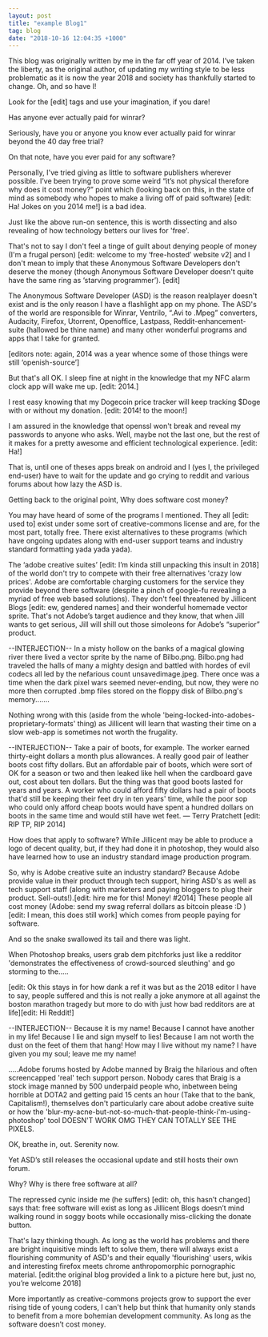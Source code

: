 ```yaml
---
layout: post
title: "example Blog1"
tag: blog
date: "2018-10-16 12:04:35 +1000"
---
```


This blog was originally written by me in the far off year of 2014. I’ve taken the liberty, as the original author, of updating my writing style to be less problematic as it is now the year 2018 and society has thankfully started to change. Oh, and so have I!

Look for the [edit] tags and use your imagination, if you dare!

Has anyone ever actually paid for winrar?

Seriously, have you or anyone you know ever actually paid for winrar beyond the 40 day free trial?

On that note, have you ever paid for any software?

Personally, I've tried giving as little to software publishers wherever possible.
I’ve been trying to prove some weird “it’s not physical therefore why does it cost money?” point which (looking back on this, in the state of mind as somebody who hopes to make a living off of paid software) [edit: Ha! Jokes on you 2014 me!] is a bad idea.

Just like the above run-on sentence, this is worth dissecting and also revealing of how technology betters our lives for 'free'.

That's not to say I don't feel a tinge of guilt about denying people of money (I'm a frugal person) [edit: welcome to my ‘free-hosted’ website v2] and I don't mean to imply that these Anonymous Software Developers don't deserve the money (though Anonymous Software Developer doesn't quite have the same ring as ‘starving programmer’). [edit]

The Anonymous Software Developer (ASD) is the reason realplayer doesn't exist and is the only reason I have a flashlight app on my phone. The ASD's of the world are responsible for Winrar, Ventrilo, “.Avi to .Mpeg” converters, Audacity, Firefox, Utorrent, Openoffice, Lastpass, Reddit-enhancement-suite (hallowed be thine name) and many other wonderful programs and apps that I take for granted.

[editors note: again, 2014 was a year whence some of those things were still ‘openish-source’]

But that's all OK. I sleep fine at night in the knowledge that my NFC alarm clock app will wake me up. [edit: 2014.]

I rest easy knowing that my Dogecoin price tracker will keep tracking $Doge with or without my donation. [edit: 2014! to the moon!]

I am assured in the knowledge that openssl won't break and reveal my passwords to anyone who asks. Well, maybe not the last one, but the rest of it makes for a pretty awesome and efficient technological experience. [edit: Ha!]

That is, until one of theses apps break on android and I (yes I, the privileged end-user) have to wait for the update and go crying to reddit and various forums about how lazy the ASD is.

Getting back to the original point, Why does software cost money?

You may have heard of some of the programs I mentioned. They all [edit: used to] exist under some sort of creative-commons license and are, for the most part, totally free. There exist alternatives to these programs (which have ongoing updates along with end-user support teams and industry standard formatting yada yada yada).

The ‘adobe creative suites’ [edit: I’m kinda still unpacking this insult in 2018] of the world don't try to compete with their free alternatives 'crazy low prices'. Adobe are comfortable charging customers for the service they provide beyond there software (despite a pinch of google-fu revealing a myriad of free web based solutions). They don't feel threatened by Jillicent Blogs [edit: ew, gendered names] and their wonderful homemade vector sprite. That's not Adobe’s target audience and they know, that when Jill wants to get serious, Jill will shill out those simoleons for Adobe’s “superior” product.

--INTERJECTION--
In a misty hollow on the banks of a magical glowing river there lived a vector sprite by the name of Bilbo.png. Bilbo.png had traveled the halls of many a mighty design and battled with hordes of evil codecs all led by the nefarious count unsavedimage.jpeg. There once was a time when the dark pixel wars seemed never-ending, but now, they were no more then corrupted .bmp files stored on the floppy disk of Bilbo.png's memory.......

Nothing wrong with this (aside from the whole 'being-locked-into-adobes-proprietary-formats' thing) as Jillicent will learn that wasting their time on a slow web-app is sometimes not worth the frugality.

--INTERJECTION--
Take a pair of boots, for example. The worker earned thirty-eight dollars a month plus allowances. A really good pair of leather boots cost fifty dollars. But an affordable pair of boots, which were sort of OK for a season or two and then leaked like hell when the cardboard gave out, cost about ten dollars.  But the thing was that good boots lasted for years and years.
A worker who could afford fifty dollars had a pair of boots that'd still be keeping their feet dry in ten years' time, while the poor sop who could only afford cheap boots would have spent a hundred dollars on boots in the same time and would still have wet feet.
― Terry Pratchett [edit: RIP TP, RIP 2014]

How does that apply to software? While Jillicent may be able to produce a logo of decent quality, but, if they had done it in photoshop,  they would also have learned how to use an industry standard image production program.

So, why is Adobe creative suite an industry standard? Because Adobe provide value in their product through tech support, hiring ASD's as well as tech support staff (along with marketers and paying bloggers to plug their product. Sell-outs!).[edit: hire me for this! Money! #2014] These people all cost money (Adobe: send my swag referral dollars as bitcoin please :D ) [edit: I mean, this does still work] which comes from people paying for software.

And so the snake swallowed its tail and there was light.

When Photoshop breaks, users grab dem pitchforks just like a  redditor 'demonstrates the effectiveness of crowd-sourced sleuthing' and go storming to the.....

[edit: Ok this stays in for how dank a ref it was but as the 2018 editor I have to say, people suffered and this is not really a joke anymore at all against the boston marathon tragedy but more to do with just how bad redditors are at life][edit: Hi Reddit!]

--INTERJECTION--
Because it is my name! Because I cannot have another in my life! Because I lie and sign myself to lies! Because I am not worth the dust on the feet of them that hang! How may I live without my name? I have given you my soul; leave me my name!

.....Adobe forums hosted by Adobe manned by Braig the hilarious and often screencapped 'real' tech support person. Nobody cares that Braig is a stock image manned by 500 underpaid people who, inbetween being horrible at DOTA2 and getting paid 15 cents an hour (Take that to the bank, Capitalism!), themselves don't particularly care about adobe creative suite or how the 'blur-my-acne-but-not-so-much-that-people-think-i'm-using-photoshop' tool DOESN'T WORK OMG THEY CAN TOTALLY SEE THE PIXELS.

OK, breathe in, out. Serenity now.

Yet ASD’s still releases the occasional update and still hosts their own forum.

Why?
Why is there free software at all?

The repressed cynic inside me (he suffers) [edit: oh, this hasn’t changed] says that: free software will exist as long as Jillicent Blogs doesn’t mind walking round in soggy boots while occasionally miss-clicking the donate button.

That's lazy thinking though. As long as the world has problems and there are bright inquisitive minds left to solve them, there will always exist a flourishing community of ASD's and their equally 'flourishing' users, wikis and interesting firefox meets chrome anthropomorphic pornographic material. [edit:the original blog provided a link to a picture here but, just no, you’re welcome 2018]

More importantly as creative-commons projects grow to support the ever rising tide of young coders, I can't help but think that humanity only stands to benefit from a more bohemian development community. As long as the software doesn’t cost money.
